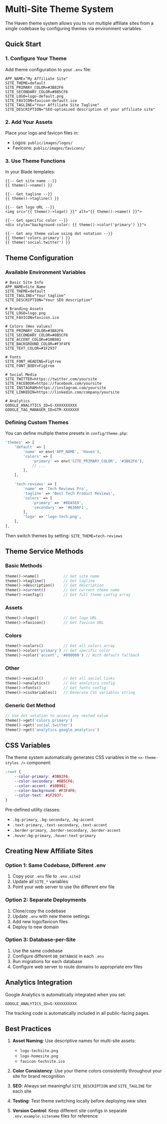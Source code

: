 # Multi-Site Theme System

The Haven theme system allows you to run multiple affiliate sites from a single codebase by configuring themes via environment variables.

## Quick Start

### 1. Configure Your Theme

Add theme configuration to your `.env` file:

```env
APP_NAME="My Affiliate Site"
SITE_THEME=default
SITE_PRIMARY_COLOR=#3B82F6
SITE_SECONDARY_COLOR=#8B5CF6
SITE_LOGO=logo-default.png
SITE_FAVICON=favicon-default.ico
SITE_TAGLINE="Your Affiliate Site Tagline"
SITE_DESCRIPTION="SEO-optimized description of your affiliate site"
```

### 2. Add Your Assets

Place your logo and favicon files in:
- Logos: `public/images/logos/`
- Favicons: `public/images/favicons/`

### 3. Use Theme Functions

In your Blade templates:

```blade
{{-- Get site name --}}
{{ theme()->name() }}

{{-- Get tagline --}}
{{ theme()->tagline() }}

{{-- Get logo URL --}}
<img src="{{ theme()->logo() }}" alt="{{ theme()->name() }}">

{{-- Get specific color --}}
<div style="background-color: {{ theme()->color('primary') }}">

{{-- Get any theme value using dot notation --}}
{{ theme('colors.primary') }}
{{ theme('social.twitter') }}
```

## Theme Configuration

### Available Environment Variables

```env
# Basic Site Info
APP_NAME=Site Name
SITE_THEME=default
SITE_TAGLINE="Your tagline"
SITE_DESCRIPTION="Your SEO description"

# Branding Assets
SITE_LOGO=logo.png
SITE_FAVICON=favicon.ico

# Colors (Hex values)
SITE_PRIMARY_COLOR=#3B82F6
SITE_SECONDARY_COLOR=#8B5CF6
SITE_ACCENT_COLOR=#10B981
SITE_BACKGROUND_COLOR=#F3F4F6
SITE_TEXT_COLOR=#1F2937

# Fonts
SITE_FONT_HEADING=Figtree
SITE_FONT_BODY=Figtree

# Social Media
SITE_TWITTER=https://twitter.com/yoursite
SITE_FACEBOOK=https://facebook.com/yoursite
SITE_INSTAGRAM=https://instagram.com/yoursite
SITE_LINKEDIN=https://linkedin.com/company/yoursite

# Analytics
GOOGLE_ANALYTICS_ID=G-XXXXXXXXXX
GOOGLE_TAG_MANAGER_ID=GTM-XXXXXXX
```

### Defining Custom Themes

You can define multiple theme presets in `config/theme.php`:

```php
'themes' => [
    'default' => [
        'name' => env('APP_NAME', 'Haven'),
        'colors' => [
            'primary' => env('SITE_PRIMARY_COLOR', '#3B82F6'),
            // ...
        ],
    ],

    'tech-reviews' => [
        'name' => 'Tech Reviews Pro',
        'tagline' => 'Best Tech Product Reviews',
        'colors' => [
            'primary' => '#0EA5E9',
            'secondary' => '#6366F1',
        ],
        'logo' => 'logo-tech.png',
    ],
],
```

Then switch themes by setting: `SITE_THEME=tech-reviews`

## Theme Service Methods

### Basic Methods

```php
theme()->name()           // Get site name
theme()->tagline()        // Get tagline
theme()->description()    // Get description
theme()->current()        // Get current theme name
theme()->config()         // Get full theme config array
```

### Assets

```php
theme()->logo()           // Get logo URL
theme()->favicon()        // Get favicon URL
```

### Colors

```php
theme()->colors()         // Get all colors array
theme()->color('primary') // Get specific color
theme()->color('accent', '#000000') // With default fallback
```

### Other

```php
theme()->social()         // Get all social links
theme()->analytics()      // Get analytics config
theme()->fonts()          // Get fonts config
theme()->cssVariables()   // Generate CSS variables string
```

### Generic Get Method

```php
// Use dot notation to access any nested value
theme()->get('colors.primary')
theme()->get('social.twitter')
theme()->get('analytics.google_analytics')
```

## CSS Variables

The theme system automatically generates CSS variables in the `<x-theme-styles />` component:

```css
:root {
    --color-primary: #3B82F6;
    --color-secondary: #8B5CF6;
    --color-accent: #10B981;
    --color-background: #F3F4F6;
    --color-text: #1F2937;
}
```

Pre-defined utility classes:
- `.bg-primary`, `.bg-secondary`, `.bg-accent`
- `.text-primary`, `.text-secondary`, `.text-accent`
- `.border-primary`, `.border-secondary`, `.border-accent`
- `.hover:bg-primary`, `.hover:text-primary`

## Creating New Affiliate Sites

### Option 1: Same Codebase, Different .env

1. Copy your `.env` file to `.env.site2`
2. Update all `SITE_*` variables
3. Point your web server to use the different env file

### Option 2: Separate Deployments

1. Clone/copy the codebase
2. Update `.env` with new theme settings
3. Add new logo/favicon files
4. Deploy to new domain

### Option 3: Database-per-Site

1. Use the same codebase
2. Configure different `DB_DATABASE` in each `.env`
3. Run migrations for each database
4. Configure web server to route domains to appropriate env files

## Analytics Integration

Google Analytics is automatically integrated when you set:

```env
GOOGLE_ANALYTICS_ID=G-XXXXXXXXXX
```

The tracking code is automatically included in all public-facing pages.

## Best Practices

1. **Asset Naming**: Use descriptive names for multi-site assets:
   - `logo-techsite.png`
   - `logo-homesite.png`
   - `favicon-techsite.ico`

2. **Color Consistency**: Use your theme colors consistently throughout your site for brand recognition

3. **SEO**: Always set meaningful `SITE_DESCRIPTION` and `SITE_TAGLINE` for each site

4. **Testing**: Test theme switching locally before deploying new sites

5. **Version Control**: Keep different site configs in separate `.env.example.sitename` files for reference
